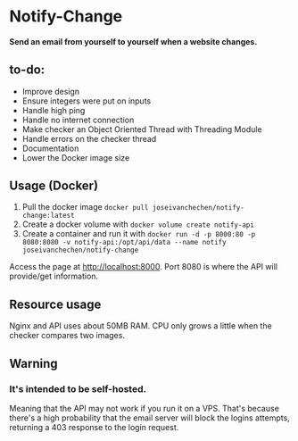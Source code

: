 # Notify-Change
#### Send an email from yourself to yourself when a website changes.

## to-do:
* Improve design
* Ensure integers were put on inputs
* Handle high ping
* Handle no internet connection
* Make checker an Object Oriented Thread with Threading Module
* Handle errors on the checker thread
* Documentation
* Lower the Docker image size

## Usage (Docker)
1. Pull the docker image `docker pull joseivanchechen/notify-change:latest`
2. Create a docker volume with `docker volume create notify-api`
3. Create a container and run it with `docker run -d -p 8000:80 -p 8080:8080 -v notify-api:/opt/api/data --name notify joseivanchechen/notify-change`

Access the page at [http://localhost:8000](http://localhost:8000). Port 8080 is where the API will provide/get information.

## Resource usage
Nginx and API uses about 50MB RAM. CPU only grows a little when the checker compares two images.

## Warning
### It's intended to be self-hosted.
Meaning that the API may not work if you run it on a VPS. That's because there's a high probability that the email server will block the logins attempts, returning a 403 response to the login request.